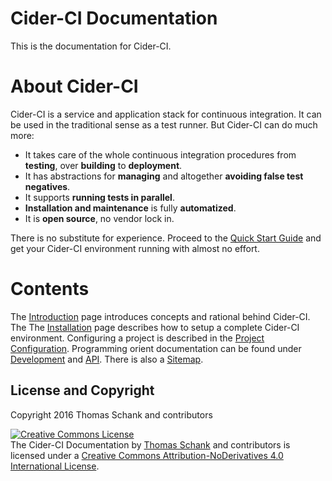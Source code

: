 # Cider-CI Documentation

This is the documentation for Cider-CI.

# About Cider-CI

Cider-CI is a service and application stack for continuous integration. It can
be used in the traditional sense as a test runner. But Cider-CI can do much more:

* It takes care of the whole continuous integration procedures from
  **testing**, over **building** to **deployment**.
* It has abstractions for **managing** and altogether **avoiding false test negatives**.
* It supports **running tests in parallel**.
* **Installation and maintenance** is fully **automatized**.
* It is **open source**, no vendor lock in.

There is no substitute for experience. Proceed to the [Quick Start Guide][] and get your Cider-CI environment running with almost no effort.

# Contents

The [Introduction] page introduces concepts and rational behind Cider-CI. The The [Installation] page describes how to setup a complete Cider-CI environment. Configuring a project is described in the [Project Configuration]. Programming orient documentation can be found under [Development] and [API]. There is also a [Sitemap][].

## License and Copyright

Copyright 2016 Thomas Schank and contributors


<a rel="license" href="http://creativecommons.org/licenses/by-nd/4.0/"><img alt="Creative Commons License" style="border-width:0" src="https://i.creativecommons.org/l/by-nd/4.0/88x31.png" /></a><br /><span xmlns:dct="http://purl.org/dc/terms/" property="dct:title">The Cider-CI Documentation</span> by <a xmlns:cc="http://creativecommons.org/ns#" href="https://github.com/DrTom/" property="cc:attributionName" rel="cc:attributionURL">Thomas Schank</a> and contributors is licensed under a <a rel="license" href="http://creativecommons.org/licenses/by-nd/4.0/">Creative Commons Attribution-NoDerivatives 4.0 International License</a>.<br />


  [API]: /api/index.html
  [Cider-CI Organization]: https://github.com/cider-ci
  [Development]: /development/index.html
  [Installation]: /installation/index.html
  [Introduction]: /introduction/index.html
  [Project Configuration]: /project-configuration/index.html
  [Quick Start Guide]: /introduction/quick-start/index.html
  [Sitemap]: /sitemap.html
